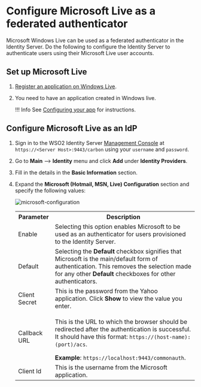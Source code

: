 # Configure Microsoft Live as a federated authenticator

Microsoft Windows Live can be used as a federated authenticator in the
Identity Server. Do the following to configure the Identity Server to
authenticate users using their Microsoft Live user accounts.

## Set up Microsoft Live

1. [Register an application on Windows Live](https://msdn.microsoft.com/en-us/library/hh826541.aspx).
2. You need to have an application created in Windows live. 

   !!! Info
       See [Configuring your app](https://msdn.microsoft.com/en-us/library/hh826541.aspx) for instructions.

## Configure Microsoft Live as an IdP

1. Sign in to the WSO2 Identity Server [Management Console](../../setup/getting-started-with-the-management-console) at `https://<Server Host>:9443/carbon` using your `username` and `password`.
2. Go to **Main** --> **Identity** menu and click **Add** under **Identity Providers**.
3. Fill in the details in the **Basic Information** section.
4. Expand the **Microsoft (Hotmail, MSN, Live) Configuration** section and specify the following values:  
   
   ![microsoft-configuration](../assets/img/tutorials/microsoft-configuration.png)
    
   <table>
        <tr>
            <th>Parameter</th>
            <th>Description</th>
        </tr>
        <tr>
            <td>Enable</td>
            <td>Selecting this option enables Microsoft to be used as an authenticator for users provisioned to the Identity Server.</td>
        </tr>
        <tr>
            <td>Default</td>
            <td>Selecting the <b>Default</b> checkbox signifies that Microsoft is the main/default form of authentication. This removes the selection made for any other <b>Default</b> checkboxes for other authenticators.</td>
        </tr>
        <tr>
            <td>Client Secret</td>
            <td>This is the password from the Yahoo application. Click <b>Show</b> to view the value you enter.</td>
        </tr>
        <tr>
            <td>Callback URL</td>
            <td>
                <p>This is the URL to which the browser should be redirected after the authentication is successful. It should have this format: <code>https://(host-name):(port)/acs</code>.</p>
                <b>Example</b>: <code>https://localhost:9443/commonauth</code>.
            </td>
        </tr>
        <tr>
            <td>Client Id</td>
            <td>
                This is the username from the Microsoft application.
            </td>
        </tr>
    </table>

